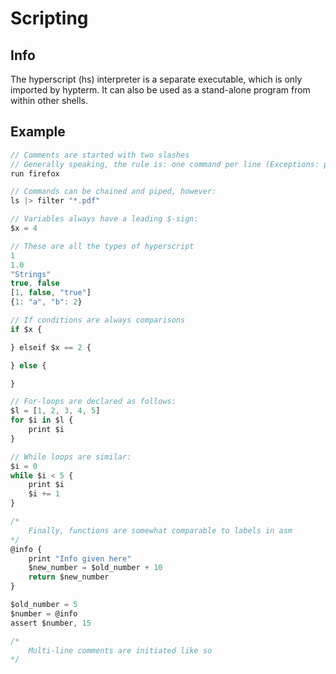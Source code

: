 # Scripting
## Info
The hyperscript (hs) interpreter is a separate executable, which is only imported by hypterm. It can also be used as a stand-alone program from within other shells. 

## Example
```js
// Comments are started with two slashes
// Generally speaking, the rule is: one command per line (Exceptions: piping)
run firefox

// Commands can be chained and piped, however:
ls |> filter "*.pdf"

// Variables always have a leading $-sign:
$x = 4

// These are all the types of hyperscript
1
1.0
"Strings"
true, false
[1, false, "true"]
{1: "a", "b": 2}

// If conditions are always comparisons
if $x {

} elseif $x == 2 {

} else {

}

// For-loops are declared as follows:
$l = [1, 2, 3, 4, 5]
for $i in $l {
    print $i
}

// While loops are similar:
$i = 0
while $i < 5 {
    print $i
    $i += 1
}

/*
    Finally, functions are somewhat comparable to labels in asm
*/
@info {
    print "Info given here"
    $new_number = $old_number + 10
    return $new_number 
}

$old_number = 5
$number = @info
assert $number, 15

/*
    Multi-line comments are initiated like so
*/

```